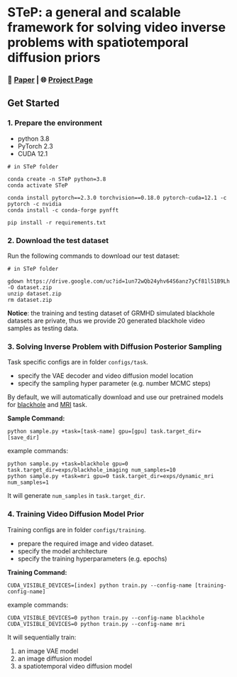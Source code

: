 # STeP: a general and scalable framework for solving video inverse problems with spatiotemporal diffusion priors

### 📝 [Paper]() | 🌐 [Project Page](https://zhangbingliang2019.github.io/STeP/)





## Get Started 

### 1. Prepare the environment

- python 3.8
- PyTorch 2.3
- CUDA 12.1

```
# in STeP folder

conda create -n STeP python=3.8
conda activate STeP

conda install pytorch==2.3.0 torchvision==0.18.0 pytorch-cuda=12.1 -c pytorch -c nvidia
conda install -c conda-forge pynfft

pip install -r requirements.txt
```



### 2. Download the test dataset

Run the following commands to download our test dataset:

```
# in STeP folder

gdown https://drive.google.com/uc?id=1un72wQb24yhv64S6anz7yCf81l51B9Lh -O dataset.zip
unzip dataset.zip
rm dataset.zip
```

**Notice**: the training and testing dataset of GRMHD simulated blackhole datasets are private, thus we provide 20 generated blackhole video samples as testing data.



### 3. Solving Inverse Problem with Diffusion Posterior Sampling

Task specific configs are in folder `configs/task`. 

* specify the VAE decoder and video diffusion model location
* specify the sampling hyper parameter (e.g. number MCMC steps)

By default, we will automatically download and use our pretrained models for [blackhole](https://huggingface.co/bingliangzhang00/STeP-blackhole) and [MRI](https://huggingface.co/bingliangzhang00/STeP-mri) task.



**Sample Command:**

```
python sample.py +task=[task-name] gpu=[gpu] task.target_dir=[save_dir] 
```

example commands:

```
python sample.py +task=blackhole gpu=0 task.target_dir=exps/blackhole_imaging num_samples=10
python sample.py +task=mri gpu=0 task.target_dir=exps/dynamic_mri num_samples=1
```

It will generate `num_samples` in `task.target_dir`.



### 4. Training Video Diffusion Model Prior

Training configs are in folder `configs/training`.

* prepare the required image and video dataset. 
* specify the model architecture
* specify the training hyperparameters (e.g. epochs)

**Training Command:**

```
CUDA_VISIBLE_DEVICES=[index] python train.py --config-name [training-config-name]
```

example commands:

```
CUDA_VISIBLE_DEVICES=0 python train.py --config-name blackhole
CUDA_VISIBLE_DEVICES=0 python train.py --config-name mri
```

It will sequentially train:

1. an image VAE model 
2. an image diffusion model
3. a spatiotemporal video diffusion model




